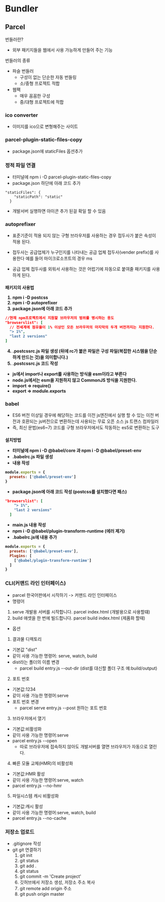 # Bundler

## Parcel

번들러란?

- 외부 패키지들을 웹에서 사용 가능하게 만들어 주는 기능

번들러의 종류

- 파슬 번들러
  - 구성이 없는 단순한 자동 번들링
  - 소/중형 프로젝트 적합
- 웹팩
  - 매우 꼼꼼한 구성
  - 중/대형 프로젝트에 적합

### ico converter

- 이미지를 ico으로 변형해주는 사이트

### parcel-plugin-static-files-copy

- package.json에 staticFiles 옵션추가


### 정적 파일 연결

- 터미널에 npm i -D parcel-plugin-static-files-copy
- package.json 하단에 아래 코드 추가
```
"staticFiles": {
    "staticPath": "static"
  }
```
- 개발서버 실행하면 아이콘 추가 된걸 확일 할 수 있음

### autoprefixer

- 표준기준이 적용 되지 않는 구형 브라우저를 사용하는 경우 접두사가 붙은 속성이 적용 된다.
- 접두사는 공급업체가 누구인지를 나타내는 공급 업체 접두사(vender prefix)를 사용한다 예를 들어 마이크로소프트의 경우 ms

- 공급 업체 접두사를 외워서 사용하는 것은 어럽기에 자동으로 붙여줄 패키지를 사용하게 된다.

<h4>패키지의 사용법

1. npm i -D postcss
2. npm i -D autoprefixer
3. package.json에 아래 코드 추가
```json
//현재 npm프로젝트에서 지원할 브라우저의 범위를 병시하는 용도 
"browserslist": [
  // 전세계에 점유율이 1% 이상인 모든 브라우저의 마지막의 두개 버전까지는 지원한다.
  "> 1%",
  "last 2 versions"
]
```
4. .postcssrc.js 파일 생성 (뒤에 rc가 붙은 파일은 구성 파일(복잡한 시스템을 단순하게 만드는 것)을 의미합니다.)
5. .postcssrc.js 코드 작성

- js에서 import나 export를 사용하는 방식을 esm이라고 부른다
- node.js에서는 esm을 지원하지 않고 CommonJS 방식을 지원한다.
- import => require()
- export => module.exports

### babel

- ES6 버전 이상일 경우에 해당하는 코드를 이전 js엔진에서 실행 할 수 있는 이전 버전과 호환되는 js버전으로 변환하는데 사용되는 무료 오픈 소스 js 트랜스 컴파일러
- 즉, 최신 문법(es6~7) 코드를 구형 브라우저에서도 작동하는 es5로 변환하는 도구

<h4>설치방법

- 터미널에 npm i -D @babel/core 과 npm i -D @babel/preset-env
- .babelrc.js 파일 생성
- 내용 작성
```js
module.exports = {
  presets: ['@babel/preset-env']
}
```
- package.json에 아래 코드 작성 (postcss를 설치했다면 패스)
```json
"browserslist": [
    "> 1%",
    "last 2 versions"
  ]
```
- main.js 내용 작성
- npm i -D @babel/plugin-transform-runtime (에러 제거)
- .babelrc.js에 내용 추가
```js
module.exports = {
  presets: ['@babel/preset-env'],
  Plugins: [
    ['@babel/plugin-transform-runtime']
  ]
}
```

### CLI(커맨드 라인 인터페이스)

- parcel 한국어판에서 시작하기 -> 커맨드 라인 인터페이스
- 명령어
1. serve 개발용 서버를 시작합니다. parcel index.html (개발용으로 사용할떄)
2. build 애셋을 한 번에 빌드합니다. parcel build index.html (제품화 할때)
- 옵션
1. 결과물 디렉토리
  - 기본값 "dist"
  - 같이 사용 가능한 명령어: serve, watch, build
  - dist라는 폴더의 이름 변경
    - parcel build entry.js --out-dir (dist를 대신할 폴더 구조 예:build/output)
2. 포트 번호
  - 기본값:1234
  - 같이 사용 가능한 명령어:serve
  - 포트 번호 변경
    - parcel serve entry.js --post 원하는 포트 번호
3. 브라우저에서 열기
  - 기본값:비활성화
  - 같이 사용 가능한 명령어:serve
  - parcel entry.js --open
    - 따로 브라우저에 접속하지 않아도 개발서버를 열면 브라우저가 자동으로 열린다.
4. 빠른 모듈 교체(HMR)의 비활성화
  - 기본값:HMR 활성
  - 같이 사용 가능한 명령어:serve, watch
  - parcel entry.js --no-hmr
5. 파일시스템 캐시 비활성화
  - 기본값:캐시 활성
  - 같이 사용 가능한 명령어:serve, watch, build
  - parcel entry.js --no-cache

### 저장소 업로드

- .gitignore 작성
- git git 연결하기
  1. git init
  2. git status
  3. git add .
  4. git status
  5. git commit -m 'Create project'
  6. 깃허브에서 저장소 생성, 저장소 주소 복사
  7. git remote add origin 주소
  8. git push origin master
  